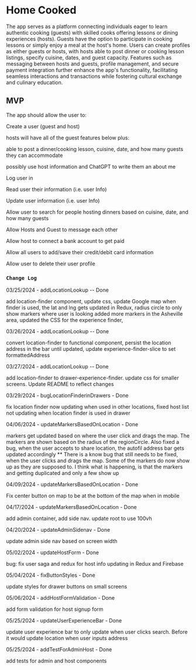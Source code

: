 # Home Cooked

The app serves as a platform connecting individuals eager to learn authentic cooking (guests) with skilled cooks offering lessons or dining experiences (hosts). Guests have the option to participate in cooking lessons or simply enjoy a meal at the host's home. Users can create profiles as either guests or hosts, with hosts able to post dinner or cooking lesson listings, specify cuisine, dates, and guest capacity. Features such as messaging between hosts and guests, profile management, and secure payment integration further enhance the app's functionality, facilitating seamless interactions and transactions while fostering cultural exchange and culinary education.

## MVP

The app should allow the user to:

Create a user (guest and host)

hosts will have all of the guest features below plus:

able to post a dinner/cooking lesson, cuisine, date, and how many guests they can accommodate

possibly use host information and ChatGPT to write them an about me

Log user in

Read user their information (i.e. user Info)

Update user information (i.e. user Info)

Allow user to search for people hosting dinners based on cuisine, date, and how many guests

Allow Hosts and Guest to message each other

Allow host to connect a bank account to get paid

Allow all users to add/save their credit/debit card information

Allow user to delete their user profile

### `Change Log`

03/25/2024 - addLocationLookup -- Done

add location-finder component, update css, update Google map when finder is used, the lat and lng gets updated in Redux, radius circle to only show markers where user is looking
added more markers in the Asheville area, updated the CSS for the experience finder,

03/26/2024 - addLocationLookup -- Done

convert location-finder to functional component, persist the location address in the bar until updated, update experience-finder-slice to set formattedAddress

03/27/2024 - addLocationLookup -- Done

add location-finder to drawer-experience-finder. update css for smaller screens. Update README to reflect changes

03/29/2024 - bugLocationFinderinDrawers - Done

fix location finder now updating when used in other locations, fixed host list not updating when location finder is used in drawer

04/06/2024 - updateMarkersBasedOnLocation - Done

markers get updated based on where the user click and drags the map. The markers are shown based on the radius of the regionCircle. Also fixed a bug, when the user accepts to share location, the autofil address bar gets updated accordingly
\*\* There is a know bug that still needs to be fixed, when the user clicks and drags the map. Some of the markers do now show up as they are supposed to. I think what is happening, is that the markers and getting duplicated and only a few show up

04/09/2024 - updateMarkersBasedOnLocation - Done

Fix center button on map to be at the bottom of the map when in mobile

04/17/2024 - updateMarkersBasedOnLocation - Done

add admin container, add side nav. update root to use 100vh

04/20/2024 - updateAdminSidenav - Done

update admin side nav based on screen width

05/02/2024 - updateHostForm - Done

bug: fix user saga and redux for host info updating in Redux and Firebase

05/04/2024 - fixButtonStyles - Done

update styles for drawer buttons on small screens

05/06/2024 - addHostFormValidation - Done

add form validation for host signup form

05/25/2024 - updateUserExperienceBar - Done

update user experience bar to only update when user clicks search. Before it would update location when user inputs address

05/25/2024 - addTestForAdminHost - Done

add tests for admin and host components
